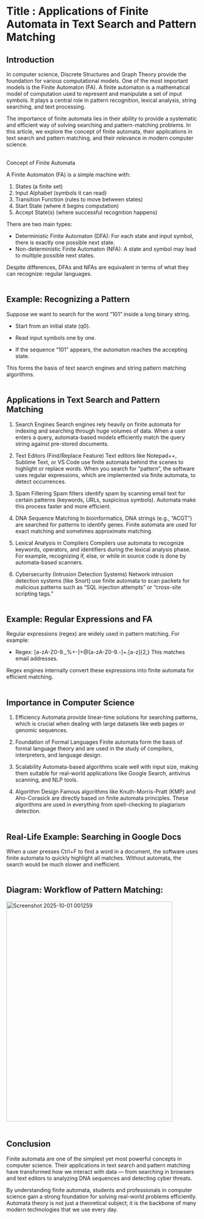 # Title : Applications of Finite Automata in Text Search and Pattern Matching

## Introduction

In computer science, Discrete Structures and Graph Theory provide the foundation for various computational models. One of the most important models is the Finite Automaton (FA). A finite automaton is a mathematical model of computation used to represent and manipulate a set of input symbols. It plays a central role in pattern recognition, lexical analysis, string searching, and text processing.

The importance of finite automata lies in their ability to provide a systematic and efficient way of solving searching and pattern-matching problems. In this article, we explore the concept of finite automata, their applications in text search and pattern matching, and their relevance in modern computer science.<br><br>


Concept of Finite Automata

A Finite Automaton (FA) is a simple machine with:

1. States (a finite set)
2. Input Alphabet (symbols it can read)
3. Transition Function (rules to move between states)
4. Start State (where it begins computation)
5. Accept State(s) (where successful recognition happens)

There are two main types:

- Deterministic Finite Automaton (DFA): For each state and input symbol, there is exactly one possible next state.
- Non-deterministic Finite Automaton (NFA): A state and symbol may lead to multiple possible next states.

Despite differences, DFAs and NFAs are equivalent in terms of what they can recognize: regular languages.<br><br>


## Example: Recognizing a Pattern

Suppose we want to search for the word “101” inside a long binary string.

- Start from an initial state (q0).

- Read input symbols one by one.

- If the sequence “101” appears, the automaton reaches the accepting state.

This forms the basis of text search engines and string pattern matching algorithms.<br><br>


## Applications in Text Search and Pattern Matching

1. Search Engines
Search engines rely heavily on finite automata for indexing and searching through huge volumes of data. When a user enters a query, automata-based models efficiently match the query string against pre-stored documents.

2. Text Editors (Find/Replace Feature)
Text editors like Notepad++, Sublime Text, or VS Code use finite automata behind the scenes to highlight or replace words. When you search for “pattern”, the software uses regular expressions, which are implemented via finite automata, to detect occurrences.

3. Spam Filtering
Spam filters identify spam by scanning email text for certain patterns (keywords, URLs, suspicious symbols). Automata make this process faster and more efficient.

4. DNA Sequence Matching
In bioinformatics, DNA strings (e.g., “ACGT”) are searched for patterns to identify genes. Finite automata are used for exact matching and sometimes approximate matching.

5. Lexical Analysis in Compilers
Compilers use automata to recognize keywords, operators, and identifiers during the lexical analysis phase. For example, recognizing if, else, or while in source code is done by automata-based scanners.

6. Cybersecurity (Intrusion Detection Systems)
Network intrusion detection systems (like Snort) use finite automata to scan packets for malicious patterns such as “SQL injection attempts” or “cross-site scripting tags.”<br><br>


## Example: Regular Expressions and FA

Regular expressions (regex) are widely used in pattern matching. For example:

- Regex: [a-zA-Z0-9._%+-]+@[a-zA-Z0-9.-]+\.[a-z]{2,}
This matches email addresses.

Regex engines internally convert these expressions into finite automata for efficient matching.<br><br>


## Importance in Computer Science

1. Efficiency
Automata provide linear-time solutions for searching patterns, which is crucial when dealing with large datasets like web pages or genomic sequences.

2. Foundation of Formal Languages
Finite automata form the basis of formal language theory and are used in the study of compilers, interpreters, and language design.

3. Scalability
Automata-based algorithms scale well with input size, making them suitable for real-world applications like Google Search, antivirus scanning, and NLP tools.

4. Algorithm Design
Famous algorithms like Knuth-Morris-Pratt (KMP) and Aho-Corasick are directly based on finite automata principles. These algorithms are used in everything from spell-checking to plagiarism detection.<br><br>


## Real-Life Example: Searching in Google Docs

When a user presses Ctrl+F to find a word in a document, the software uses finite automata to quickly highlight all matches. Without automata, the search would be much slower and inefficient.<br><br>

## Diagram: Workflow of Pattern Matching:<br>

<img width="436" height="577" alt="Screenshot 2025-10-01 001259" src="https://github.com/user-attachments/assets/ddeeb828-15d5-4630-b7db-c4b34da0f66a" /><br><br>

## Conclusion

Finite automata are one of the simplest yet most powerful concepts in computer science. Their applications in text search and pattern matching have transformed how we interact with data — from searching in browsers and text editors to analyzing DNA sequences and detecting cyber threats.

By understanding finite automata, students and professionals in computer science gain a strong foundation for solving real-world problems efficiently. Automata theory is not just a theoretical subject; it is the backbone of many modern technologies that we use every day.



